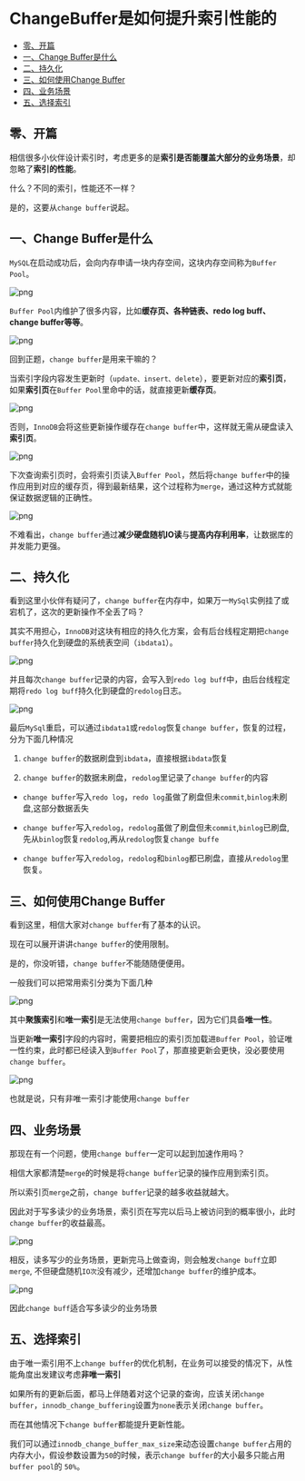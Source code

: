 # ChangeBuffer是如何提升索引性能的

<!-- START doctoc generated TOC please keep comment here to allow auto update -->
<!-- DON'T EDIT THIS SECTION, INSTEAD RE-RUN doctoc TO UPDATE -->

- [零、开篇](#%E9%9B%B6%E5%BC%80%E7%AF%87)
- [一、Change Buffer是什么](#%E4%B8%80change-buffer%E6%98%AF%E4%BB%80%E4%B9%88)
- [二、持久化](#%E4%BA%8C%E6%8C%81%E4%B9%85%E5%8C%96)
- [三、如何使用Change Buffer](#%E4%B8%89%E5%A6%82%E4%BD%95%E4%BD%BF%E7%94%A8change-buffer)
- [四、业务场景](#%E5%9B%9B%E4%B8%9A%E5%8A%A1%E5%9C%BA%E6%99%AF)
- [五、选择索引](#%E4%BA%94%E9%80%89%E6%8B%A9%E7%B4%A2%E5%BC%95)

<!-- END doctoc generated TOC please keep comment here to allow auto update -->

## 零、开篇

相信很多小伙伴设计索引时，考虑更多的是**索引是否能覆盖大部分的业务场景**，却忽略了**索引的性能**。

什么？不同的索引，性能还不一样？

是的，这要从`change buffer`说起。

## 一、Change Buffer是什么

`MySQL`在启动成功后，会向内存申请一块内存空间，这块内存空间称为`Buffer Pool`。

![png](images/3-BufferPool.png)

`Buffer Pool`内维护了很多内容，比如**缓存页、各种链表、redo log buff、change buffer等等**。

![png](images/3-BufferPool2.png)

回到正题，`change buffer`是用来干嘛的？

当索引字段内容发生更新时（`update、insert、delete`），要更新对应的**索引页**，如果**索引页**在`Buffer Pool`里命中的话，就直接更新**缓存页**。

![png](images/3-更新缓存页.png)

否则，`InnoDB`会将这些更新操作缓存在`change buffer`中，这样就无需从硬盘读入**索引页**。

![png](images/3-缓存在changebuffer.png)

下次查询索引页时，会将索引页读入`Buffer Pool`，然后将`change buffer`中的操作应用到对应的缓存页，得到最新结果，这个过程称为`merge`，通过这种方式就能保证数据逻辑的正确性。

![png](images/3-更新缓存页2.png)

不难看出，`change buffer`通过**减少硬盘随机IO读**与**提高内存利用率**，让数据库的并发能力更强。

## 二、持久化

看到这里小伙伴有疑问了，`change buffer`在内存中，如果万一`MySql`实例挂了或宕机了，这次的更新操作不全丢了吗？

其实不用担心，`InnoDB`对这块有相应的持久化方案，会有后台线程定期把`change buffer`持久化到硬盘的系统表空间（`ibdata1`）。

![png](images/3-changebuffer持久化.png)

并且每次`change buffer`记录的内容，会写入到`redo log buff`中，由后台线程定期将`redo log buff`持久化到硬盘的`redolog`日志。

![png](images/3-changebuffer持久化2.png)

最后`MySql`重启，可以通过`ibdata1`或`redolog`恢复`change buffer`，恢复的过程，分为下面几种情况

1. `change buffer`的数据刷盘到`ibdata`，直接根据`ibdata`恢复

2. `change buffer`的数据未刷盘，`redolog`里记录了`change buffer`的内容
- `change buffer`写入`redo log`，`redo log`虽做了刷盘但未`commit`,`binlog`未刷盘,这部分数据丢失

- `change buffer`写入`redolog`，`redolog`虽做了刷盘但未`commit`,`binlog`已刷盘,先从`binlog`恢复`redolog`,再从`redolog`恢复`change buffe`

- `change buffer`写入`redolog`，`redolog`和`binlog`都已刷盘，直接从`redolog`里恢复。

## 三、如何使用Change Buffer

看到这里，相信大家对`change buffer`有了基本的认识。

现在可以展开讲讲`change buffer`的使用限制。

是的，你没听错，`change buffer`不能随随便便用。

一般我们可以把常用索引分类为下面几种

![png](images/3-索引分类.png)

其中**聚簇索引**和**唯一索引**是无法使用`change buffer`，因为它们具备**唯一性**。

当更新**唯一索引**字段的内容时，需要把相应的索引页加载进`Buffer Pool`，验证唯一性约束，此时都已经读入到`Buffer Pool`了，那直接更新会更快，没必要使用`change buffer`。

![png](images/3-更新唯一索引.png)

也就是说，只有非唯一索引才能使用`change buffer`

## 四、业务场景

那现在有一个问题，使用`change buffer`一定可以起到加速作用吗？

相信大家都清楚`merge`的时候是将`change buffer`记录的操作应用到索引页。

所以索引页`merge`之前，`change buffer`记录的越多收益就越大。

因此对于写多读少的业务场景，索引页在写完以后马上被访问到的概率很小，此时`change buffer`的收益最高。

![png](images/3-业务场景1.png)

相反，读多写少的业务场景，更新完马上做查询，则会触发`change buff`立即`merge`, 不但硬盘随机`IO次`没有减少，还增加`change buffer`的维护成本。

![png](images/3-业务场景2.png)

因此`change buff`适合写多读少的业务场景

## 五、选择索引

由于唯一索引用不上`change buffer`的优化机制，在业务可以接受的情况下，从性能角度出发建议考虑**非唯一索引**

如果所有的更新后面，都马上伴随着对这个记录的查询，应该关闭`change buffer`，`innodb_change_buffering`设置为`none`表示关闭`change buffer`。

而在其他情况下`change buffer`都能提升更新性能。

我们可以通过`innodb_change_buffer_max_size`来动态设置`change buffer`占用的内存大小，假设参数设置为`50`的时候，表示`change buffer`的大小最多只能占用`buffer pool`的 `50%`。